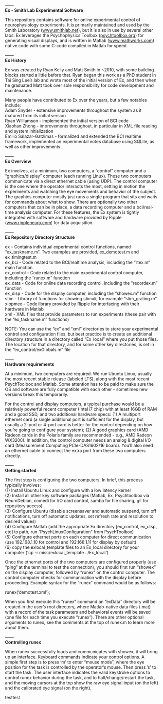 —— <BR>
<B>Ex - Smith Lab Experimental Software</B><BR>

This repository contains software for online experimental control of neurophysiology experiments. It is primarily maintained and used by the Smith Laboratory (<A HREF="www.smithlab.net">www.smithlab.net</A>), but it is also in use by several other labs. Ex leverages the Psychophysics Toolbox (<A HREF="psychtoolbox.org">psychtoolbox.org</A>) for generating visual displays, and is written in Matlab (<A HREF="www.mathworks.com">www.mathworks.com</A>) native code with some C-code compiled in Matlab for speed.<P>

—— <BR>
<B>Ex History</B> <BR>

Ex was created by Ryan Kelly and Matt Smith in ~2010, with some building blocks started a little before that. Ryan began this work as a PhD student in Tai Sing Lee’s lab and wrote most of the initial version of Ex, and then when he graduated Matt took over sole responsibility for code development and maintenance.<P>

Many people have contributed to Ex over the years, but a few notables include:<BR>
Adam Snyder - extensive improvements throughout the system as it matured from its initial version<BR>
Ryan Williamson - implemented the initial version of BCI code<BR>
Xiaohan Zhong - improvements throughout, in particular in XML file reading and system initialization<BR>
Emilio Salazar-Gatzimas - formalized and extended the BCI realtime framework, implemented an experimental notes database using SQLite, as well as other improvements<BR>

——<BR>
<B>Ex Overview</B><BR>

Ex involves, at a minimum, two computers, a “control” computer and a “graphics/display” computer (each running Linux). These two computers communicate via a direct ethernet cable (using UDP). The control computer is the one where the operator interacts the most, setting in motion the experiments and watching the eye movements and behavior of the subject. The graphics computer mostly just runs a single program that sits and waits for commands about what to show. There are optionally two other computers that can be in place, a data recording computer and a bci/real-time analysis computer. For these features, the Ex system is tightly integrated with software and hardware provided by Ripple (<A HREF="www.rippleneuro.com">www.rippleneuro.com</A>) for data acquisition.<P>

——<BR>
<B>Ex Repository Directory Structure</B><BR>

ex - Contains individual experimental control functions, named “ex_taskname.m”. Two examples are provided, ex_demotest.m and ex_timingtest.m<BR>
ex_bci - Code related to the BCI/realtime analysis, including the “rtex.m” main function<BR>
ex_control - Code related to the main experimental control computer, including the “runex.m” function<BR>
ex_data - Code for online data recording control, including the “recordex.m” function<BR>
ex_disp - Code for the display computer, including the “showex.m” function<BR>
stim - Library of functions for showing stimuli, for example “stim_grating.m”<BR>
xippmex - Code library provided by Ripple for interfacing with their hardware in Matlab<BR>
xml - XML files that provide parameters to run experiments (these pair with the “ex_taskname.m” functions)<BR>


NOTE: You can use the “ex” and “xml” directories to store your experimental control and configuration files, but best practice is to create an additional directory structure in a directory called “Ex_local” where you put those files. The location for that directory, and for some other key directories, is set in the “ex_control/exGlobals.m” file<P>

——<BR>
<B>Hardware requirements</B><BR>

At a minimum, two computers are required. We run Ubuntu Linux, usually the most recent stable release (labeled LTS), along with the most recent PsychToolbox and Matlab. Some attention has to be paid to make sure the OS and software are fully compatible with each other - sometimes new versions break this temporarily.<P>

For the control and display computers, a typical purchase would be a relatively powerful recent computer (Intel i7 chip) with at least 16GB of RAM and a good SSD, and two additional hardware specs: (1) A multiport ethernet card (a single additional port is sufficient for the display, but usually a 2-port or 4-port card is better for the control depending on how you’re going to configure your system); (2) A good graphics card (AMD Radeon cards in the Polaris family are recommended - e.g., AMD Radeon WX3200). In addition, the control computer needs an analog & digital I/O card (Measurement Computing PCIe-DAS1602/16 board). You’ll also need an ethernet cable to connect the extra port from these two computers directly.<P>

——<BR>
<B>Getting started</B><BR>

The first step is configuring the two computers. In brief, this process typically involves:<BR>
(1) Install Ubuntu Linux and configure with a low latency kernel<BR>
(2) Install all other key software packages (Matlab, Ex, Psychtoolbox via NeuroDebian, comedi for I/O card control, samba for file sharing, git for repository access)<BR>
(3) Configure Ubuntu (disable screensaver and automatic suspend, turn off notifications, turn off automatic updates, set refresh rate and resolution to desired values)<BR>
(4) Configure Matlab (add the appropriate Ex directory [ex_control, ex_disp, etc] to path, run “PsychLinuxConfiguration” from PsychToolbox)<BR>
(5) Configure ethernet ports on each computer for direct communication (use 192.168.1.10 for control and 192.168.1.11 for display by default)<BR>
(6) copy the exlocal_template files to an Ex_local directory for your computer ('cp -r misc/exlocal_template ../Ex_local')

Once the ethernet ports of the two computers are configured properly (use “ping” at the terminal to test the connection), you should first run “showex” on the display computer, followed by “runex” on the control computer. The control computer checks for communication with the display before proceeding. Example syntax for the “runex” command would be as follows:<P>

runex(‘demotest.xml’);<BR>

When you first execute this “runex” command an “exData” directory will be created in the user’s root directory, where Matlab-native data files (.mat) with a record of the task parameters and behavioral events will be saved (one file for each time you execute “runex”). There are other optional arguments to runex, see the comments at the top of runex.m to learn more about them.<P>

——<BR>
<B>Controlling runex</B><BR>

When runex successfully loads and communicates with showex, it will bring up an interface. Keyboard commands indicate your control options. A simple first step is to press ‘m’ to enter “mouse mode”, where the eye position for the task is controlled by the operator’s mouse. Then press ’s’ to start the task. The user interface indicates the valid keystroke options to control runex behavior during the task, and to halt/change/restart the task, and the moving cursors at the top show the raw eye signal input (on the left) and the calibrated eye signal (on the right).<P>

testtest
